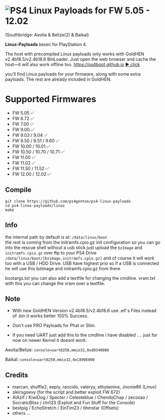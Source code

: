 # ![PS4](https://img.shields.io/badge/-PS4-003791?style=flat&logo=PlayStation) Linux Payloads for FW 5.05 - 12.02
(Southbridge: Aeolia & Belize(2) & Baikal)

**Linux-Payloads** kexec for PlayStation 4.

The host with precompiled Linux payloads only works with GoldHEN v2.4b18.5/v2.4b18.6 BinLoader. Just open the web browser and cache the host—it will also work offline too.
https://ps4boot.github.io [▶️ click](https://www.youtube.com/watch?v=T3rXMWw6nIM)

you’ll find Linux payloads for your firmware, along with some extra payloads. The rest are already included in GoldHEN.

 

# Supported Firmwares

*   FW 5.05 ✅
*   FW 6.72 ✅
*   FW 7.00 ✅
*   FW 9.00 ✅ 
*   FW 9.03 / 9.04 ✅ 
*   FW 9.50 / 9.51 / 9.60 ✅ 
*   FW 10.00 / 10.01 ✅ 
*   FW 10.50 / 10.70 / 10.71 ✅ 
*   FW 11.00 ✅ 
*   FW 11.02 ✅ 
*   FW 11.50 / 11.52 ✅
*   FW 12.00 / 12.02 ✅ 


## Compile
    git clone https://github.com/ps4gentoo/ps4-linux-payloads
    cd ps4-linux-payloads/linux
    make

## Info
the internal path by default is at: ``/data/linux/boot``  
the rest is coming from the initramfs.cpio.gz init configuration
so you can go into the rescue shell without a usb stick just upload the ``bzImage`` and ``initramfs.cpio.gz`` over ftp to your PS4 Drive
``/data/linux/boot/[bzimage,initramfs.cpio.gz]`` 
and of course it will work too with a USB / HDD Drive.  USB have highest prio so if a USB is connected he will  use this bzImage and initramfs.cpio.gz from there 

bootargs.txt you can also add a textfile for changing the cmdline.
vram.txt with this you can change the vram over a textfile.

## Note 
* With new GoldHEN Version v2.4b18.5/v2.4b18.6 use .elf`s Files instead of .bin it works better 100% Success. 

* Don`t use PRO Payloads for Phat or Slim. 

* if you need UART just add this to the cmdline i have disabled .... just for now on newer Kernel it doesnt work.

Aeolia/Belize: ``console=uart8250,mmio32,0xd0340000``

Baikal: ``console=uart8250,mmio32,0xC890E000``


## Credits
* marcan, shuffle2, eeply, rancido, valeryy, ethylamine, Joonie86 (Linux)
* sleirsgoevy (for the script and better exploit FW 672) 
* AlAzif / KiwiDog / Specter / Celesteblue / ChendoChap / zecoxao / SocraticBliss / ctn123 (Exploit and Fun Stuff for the Console)
* bestpig / EchoStretch / EinTim23 / tihmstar (Offsets)
* others ... 

